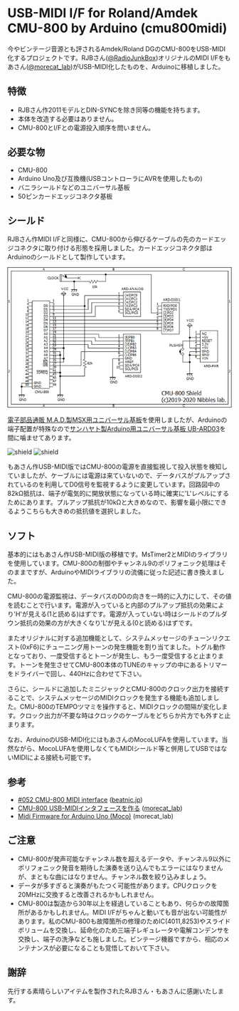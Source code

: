 # USB-MIDI I/F for Roland/Amdek CMU-800 by Arduino (cmu800midi)
今やビンテージ音源とも評されるAmdek/Roland DGのCMU-800をUSB-MIDI化するプロジェクトです。RJBさん([@RadioJunkBox](https://twitter.com/radiojunkbox))オリジナルのMIDI I/Fをもあさん([@morecat_lab](https://twitter.com/morecat_lab))がUSB-MIDI化したものを、Arduinoに移植しました。
## 特徴
- RJBさん作2011モデルとDIN-SYNCを除き同等の機能を持ちます。
- 本体を改造する必要はありません。
- CMU-800とI/Fとの電源投入順序を問いません。
## 必要な物
- CMU-800
- Arduino Uno及び互換機(USBコントローラにAVRを使用したもの)
- バニラシールドなどのユニバーサル基板
- 50ピンカードエッジコネクタ基板
## シールド
RJBさん作MIDI I/Fと同様に、CMU-800から伸びるケーブルの先のカードエッジコネクタに取り付ける形態を採用しました。カードエッジコネクタ部はArduinoのシールドとして製作しています。

![shield](https://github.com/NibblesLab/cmu800midi/blob/master/cmu800midi.PNG)

[電子部品通販 M.A.D.製MSX用ユニバーサル基板](https://la04528673.shop-pro.jp/?pid=100748823)を使用しましたが、Arduinoの端子配置が特殊なので[サンハヤト製Arduino用ユニバーサル基板 UB-ARD03](https://www.sunhayato.co.jp/material2/index.php/item?cell003=%E3%83%A6%E3%83%8B%E3%83%90%E3%83%BC%E3%82%B5%E3%83%AB%E5%9F%BA%E6%9D%BF%E8%A3%BD%E5%93%81&cell004=Arduino%E7%94%A8%E5%9F%BA%E6%9D%BF&name=Arduino%E7%94%A8%E3%83%A6%E3%83%8B%E3%83%90%E3%83%BC%E3%82%B5%E3%83%AB%E5%9F%BA%E6%9D%BF+UB-ARD03&id=505&label=1)を間に噛ませてあります。

![shield](http://retropc.net/ohishi/museum/cmu800midi_1.jpg)
![shield](http://retropc.net/ohishi/museum/cmu800midi_2.jpg)

もあさん作USB-MIDI版ではCMU-800の電源を直接監視して投入状態を検知していましたが、ケーブルには電源は来ていないので、データバスがプルアップされているのを利用してD0信号を監視するように変更しています。回路図中の82kΩ抵抗は、端子が電気的に開放状態になっている時に確実に'L'レベルにするためにあります。プルアップ抵抗が10kΩと大きめなので、影響を最小限にできるようこちらも大きめの抵抗値を選択しました。
## ソフト
基本的にはもあさん作USB-MIDI版の移植です。MsTimer2とMIDIのライブラリを使用しています。CMU-800の制御やチャンネル9のポリフォニック処理はそのままですが、ArduinoやMIDIライブラリの流儀に従った記述に書き換えました。

CMU-800の電源監視は、データバスのD0の向きを一時的に入力にして、その値を読むことで行います。電源が入っていると内部のプルアップ抵抗の効果により'H'が見える(1と読める)はずです。電源が入っていない時はシールドのプルダウン抵抗の効果の方が大きくなり'L'が見える(0と読める)はずです。

またオリジナルに対する追加機能として、システムメッセージのチューンリクエスト(0xF6)にチューニング用トーンの発生機能を割り当てました。トグル動作となっており、一度受信するとトーンが発生し、もう一度受信すると止まります。トーンを発生させてCMU-800本体のTUNEのキャップの中にあるトリマーをドライバーで回し、440Hzに合わせて下さい。

さらに、シールドに追加したミニジャックとCMU-800のクロック出力を接続することで、システムメッセージのMIDIクロックを発生する機能も追加しました。CMU-800のTEMPOツマミを操作すると、MIDIクロックの間隔が変化します。クロック出力が不要な時はクロックのケーブルをどちらか片方でも外すと止まります。

なお、ArduinoのUSB-MIDI化にはもあさんのMocoLUFAを使用しています。当然ながら、MocoLUFAを使用しなくてもMIDIシールド等と併用してUSBではないMIDIによる接続も可能です。
## 参考
- [#052 CMU-800 MIDI interface](http://beatnic.jp/products/cmu-800-midi-interface/) ([beatnic.jp](http://beatnic.jp/))
- [CMU-800 USB-MIDIインタフェースを作る](http://morecatlab.akiba.coocan.jp/lab/index.php/2012/04/cmu-800-usb-midi/) ([morecat_lab](http://morecatlab.akiba.coocan.jp/lab/))
- [Midi Firmware for Arduino Uno (Moco)](http://morecatlab.akiba.coocan.jp/lab/index.php/aruino/midi-firmware-for-arduino-uno-moco/) (morecat_lab)
## ご注意
- CMU-800が発声可能なチャンネル数を超えるデータや、チャンネル9以外にポリフォニック発音を期待した演奏を送り込んでもエラーにはなりませんが、まともな曲にはなりません。チャンネル数を絞り込みましょう。
- データが多すぎると演奏がもたつく可能性があります。CPUクロックを20MHzに交換すると改善されるかもしれません。
- CMU-800は製造から30年以上を経過していることもあり、何らかの故障箇所があるかもしれません。MIDI I/Fがちゃんと動いても音が出ない可能性があります。私のCMU-800も故障箇所の修理のためIC(4011,8253)やスライドボリュームを交換し、延命化のため三端子レギュレータや電解コンデンサを交換し、端子の洗浄なども施しました。ビンテージ機器ですから、相応のメンテナンスが必要になることも覚悟しておいて下さい。
## 謝辞
先行する素晴らしいアイテムを製作されたRJBさん・もあさんに感謝いたします。
